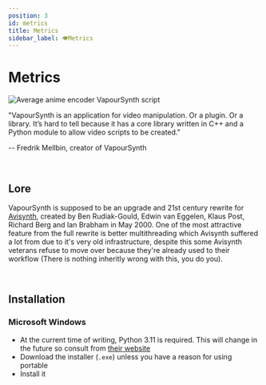 ```yaml
---
position: 3
id: metrics
title: Metrics
sidebar_label: 👁️Metrics
---
```


# Metrics

![Average anime encoder VapourSynth script](https://cdn.discordapp.com/attachments/778167033401049098/1104718855256944660/VSEdit.png)

"VapourSynth is an application for video manipulation. Or a plugin. Or a library. It’s hard to tell because it has a core library written in C++ and a Python module to allow video scripts to be created."

-- Fredrik Mellbin, creator of VapourSynth

&nbsp;&nbsp;

## Lore

VapourSynth is supposed to be an upgrade and 21st century rewrite for [Avisynth](http://avisynth.nl/index.php/Main_Page), created by Ben Rudiak-Gould, Edwin van Eggelen, Klaus Post, Richard Berg and Ian Brabham in May 2000. One of the most attractive feature from the full rewrite is better multithreading which Avisynth suffered a lot from due to it's very old infrastructure, despite this some Avisynth veterans refuse to move over because they're already used to their workflow (There is nothing inheritly wrong with this, you do you).

&nbsp;&nbsp;

## Installation

### Microsoft Windows

- At the current time of writing, Python 3.11 is required. This will change in the future so consult from [their website](http://www.vapoursynth.com/doc/installation.html)
- Download the installer (``.exe``) unless you have a reason for using portable
- Install it
